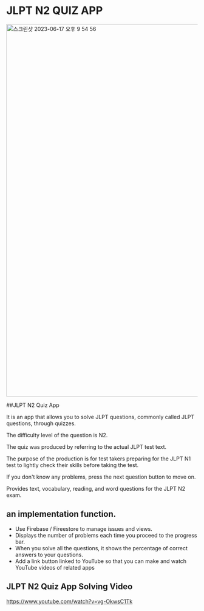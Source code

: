 # JLPT N2 QUIZ APP

<img width="981" alt="스크린샷 2023-06-17 오후 9 54 56" src="https://github.com/Jamminssssss/JLPT-N2-NEW/assets/91593937/7bacd9c8-1716-4cd7-817e-88ab9e52dbd4">

##JLPT N2 Quiz App

It is an app that allows you to solve JLPT questions, commonly called JLPT questions, through quizzes.

The difficulty level of the question is N2.

The quiz was produced by referring to the actual JLPT test text.

The purpose of the production is for test takers preparing for the JLPT N1 test to lightly check their skills before taking the test.

If you don't know any problems, press the next question button to move on.

Provides text, vocabulary, reading, and word questions for the JLPT N2 exam.

## an implementation function.

- Use Firebase / Fireestore to manage issues and views.
- Displays the number of problems each time you proceed to the progress bar.
- When you solve all the questions, it shows the percentage of correct answers to your questions.
- Add a link button linked to YouTube so that you can make and watch YouTube videos of related apps


## JLPT N2 Quiz App Solving Video

https://www.youtube.com/watch?v=vg-OkwsC1Tk
